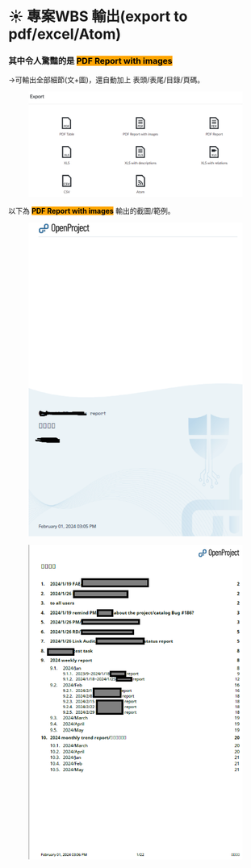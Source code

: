 # ☀️ 專案WBS 輸出(export to pdf/excel/Atom)

### 其中令人驚豔的是 <mark style="background-color:orange;">**PDF Report with images**</mark>&#x20;

\->可輸出全部細節(文+圖)，還自動加上 表頭/表尾/目錄/頁碼。

<figure><img src="../.gitbook/assets/image (1) (1) (1) (1).png" alt=""><figcaption></figcaption></figure>



以下為 <mark style="background-color:orange;">**PDF Report with images**</mark>   輸出的截圖/範例。

<figure><img src="../.gitbook/assets/image (1) (1) (1) (1) (1).png" alt=""><figcaption></figcaption></figure>

<figure><img src="../.gitbook/assets/image (2) (1) (1).png" alt=""><figcaption></figcaption></figure>



